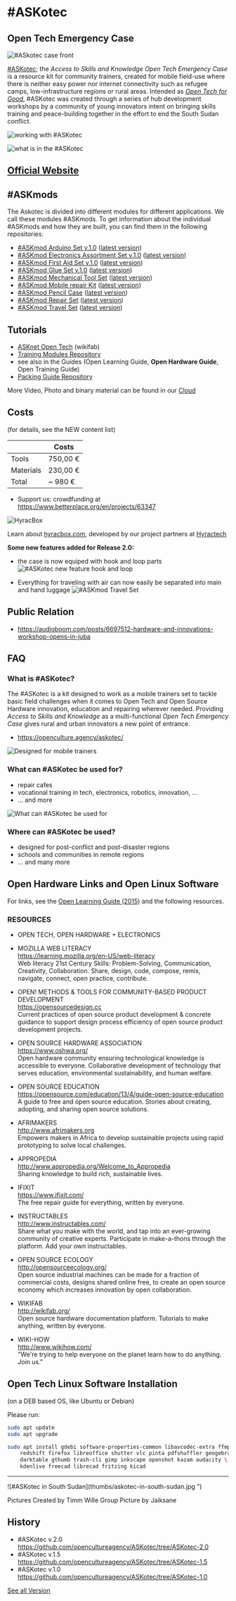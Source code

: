 # #ASKotec

## Open Tech Emergency Case

![#ASkotec case front](images/readme/askotec-case-front.jpg)

[#ASKotec](https://openculture.agency/outcomes/askotec/);
the *Access to Skills and Knowledge Open Tech Emergency Case* is a resource kit for community trainers,
created for mobile field-use where there is neither easy power nor internet connectivity such as refugee camps,
low-infrastructure regions or rural areas.
Intended as [_Open Tech for Good_](https://openculture.agency/open-technology/), #ASKotec was created through a series of hub development workshops
by a community of young innovators intent on bringing skills training and peace-building together
in the effort to end the South Sudan conflict.

![working with #ASKotec](images/readme/working-with-askotec.jpg "#ASKotec")

![what is in the #ASKotec](images/readme/what-is-in-the-askotec.jpg "#ASKotec")

## [Official Website](https://askotec.openculture.agency/)

## #ASKmods

The Askotec is divided into different modules for different applications. We call these modules #ASKmods. To get information about the individual #ASKmods and how they are built, you can find them in the following repositories:

- [#ASKmod Arduino Set v.1.0](#) ([latest version](#))
- [#ASKmod Electronics Assortment Set v.1.0](#) ([latest version](https://github.com/opencultureagency/ASKmod-Electronics-Assortment-Set))
- [#ASKmod First Aid Set v.1.0](#) ([latest version](#))
- [#ASKmod Glue Set v.1.0](#) ([latest version](#))
- [#ASKmod Mechanical Tool Set](#) ([latest version](https://github.com/opencultureagency/ASKotec-ASKmod-Mechanical-Tool-Set))
- [#ASKmod Mobile repair Kit](#) ([latest version](#))
- [#ASKmod Pencil Case]() ([latest version](https://github.com/opencultureagency/ASKmod-Pencil-Case))
- [#ASKmod Repair Set](#) ([latest version](https://github.com/opencultureagency/ASKmod-Repair-Set))
- [#ASKmod Travel Set](#) ([latest version](https://github.com/opencultureagency/ASKmod-Travel-Set))

## Tutorials

- [ASKnet Open Tech](https://wikifab.org/wiki/Group:ASKnet_Open_Tech#Tutorials) (wikifab)
- [Training Modules Repository](https://github.com/opencultureagency/ASKotec-training-modules)
- see also in the Guides (Open Learning Guide, **Open Hardware Guide**, Open Training Guide)
- [Packing Guide Repository](https://github.com/opencultureagency/ASKotec-packing-guide/)

More Video, Photo and binary material can be found in our [Cloud](https://cloud.openculture.agency/s/weSEEpGcwCALrT8)


## Costs

(for details, see the NEW content list)

|         | Costs
--------- | ---
Tools     | 750,00 €
Materials | 230,00 €
Total     | ~ 980 €

- Support us: crowdfunding at <https://www.betterplace.org/en/projects/63347>

![HyracBox](images/readme/hyracbox.jpg)

Learn about [hyracbox.com](https://www.hyracbox.com/), developed by our project partners at [Hyractech](https://github.com/HyracTech)

**Some new features added for Release 2.0:**

- the case is now equiped with hook and loop parts
![#ASKotec new feature hook and loop](images/readme/feature-v.2.0-hookandloop.jpg)

- Everything for traveling with air can now easily be separated into main and hand luggage
![#ASKmod Travel Set](images/readme/feature-v.2.0-travelset.jpg)


## Public Relation

- <https://audioboom.com/posts/6697512-hardware-and-innovations-workshop-opens-in-juba>

## FAQ

### What is #ASKotec?

The #ASKotec is a kit designed to work as a mobile trainers set
to tackle basic field challenges when it comes to Open Tech and Open Source Hardware innovation, education and repairing wherever needed.
Providing *Access to Skills and Knowledge* as a multi-functional *Open Tech Emergency Case*
gives rural and urban innovators a new point of entrance.

- <https://openculture.agency/askotec/>

![Designed for mobile trainers](images/readme/designed-for-mobile-trainers.jpg)

### What can #ASKotec be used for?

- repair cafes
- vocational training in tech, electronics, robotics, innovation, ...
- ... and more

![What can #ASKotec be used for](images/readme/what-can-askotec-be-used-for.jpg)

### Where can #ASKotec be used?

- designed for post-conflict and post-disaster regions
- schools and communities in remote regions
- ... and many more

## Open Hardware Links and Open Linux Software

For links, see the [Open Learning Guide (2015)](https://github.com/opencultureagency/Open-Learning-Guide) and the following resources.

### RESOURCES

- OPEN TECH, OPEN HARDWARE + ELECTRONICS

- MOZILLA WEB LITERACY\
  <https://learning.mozilla.org/en-US/web-literacy>\
  Web literacy 21st Century Skills:
  Problem-Solving, Communication, Creativity, Collaboration.
  Share, design, code, compose, remix, navigate, connect, open practice, contribute.

- OPEN! METHODS & TOOLS FOR COMMUNITY-BASED PRODUCT DEVELOPMENT\
  <https://opensourcedesign.cc>\
  Current practices of open source product development & concrete guidance
  to support design process efficiency of open source product development projects.

- OPEN SOURCE HARDWARE ASSOCIATION\
  <https://www.oshwa.org/>\
  Open hardware community ensuring technological knowledge is accessible to everyone.
  Collaborative development of technology that serves education,
  environmental sustainability, and human welfare.

- OPEN SOURCE EDUCATION\
  <https://opensource.com/education/13/4/guide-open-source-education>\
  A guide to free and open source education.
  Stories about creating, adopting, and sharing open source solutions.

- AFRIMAKERS\
  <http://www.afrimakers.org>\
  Empowers makers in Africa to develop sustainable projects using rapid prototyping
  to solve local challenges.

- APPROPEDIA\
  <http://www.appropedia.org/Welcome_to_Appropedia>\
  Sharing knowledge to build rich, sustainable lives.

- IFIXIT\
  <https://www.ifixit.com/>\
  The free repair guide for everything, written by everyone.

- INSTRUCTABLES\
  <http://www.instructables.com/>\
  Share what you make with the world,
  and tap into an ever-growing community of creative experts.
  Participate in make-a-thons through the platform.
  Add your own instructables.

- OPEN SOURCE ECOLOGY\
  <http://opensourceecology.org/>\
  Open source industrial machines can be made for a fraction of commercial costs,
  designs shared online free, to create an open source economy which increases innovation
  by open collaboration.

- WIKIFAB\
  <http://wikifab.org/>\
  Open source hardware documentation platform.
  Tutorials to make anything, written by everyone.

- WIKI-HOW\
  <http://www.wikihow.com/>\
  "We're trying to help everyone on the planet learn how to do anything. Join us."

## Open Tech Linux Software Installation

(on a DEB based OS, like Ubuntu or Debian)

Please run:

```bash
sudo apt update
sudo apt upgrade

sudo apt install gdebi software-properties-common libavcodec-extra ffmpeg \
	redshift firefox libreoffice shutter vlc pinta pdfshuffler geogebra \
	darktable gthumb trash-cli gimp inkscape openshot kazam audacity \
	kdenlive freecad librecad fritzing kicad
```

---

![#ASKotec in South Sudan](thumbs/askotec-in-south-sudan.jpg ")

Pictures Created by Timm Wille
Group Picture by Jaiksane

## History

- #ASKotec v.2.0 https://github.com/opencultureagency/ASKotec/tree/ASKotec-2.0
- #ASKotec v.1.5 https://github.com/opencultureagency/ASKotec/tree/ASKotec-1.5
- #ASKotec v.1.0 https://github.com/opencultureagency/ASKotec/tree/ASKotec-1.0

[See all Version](https://github.com/opencultureagency/ASKotec/releases)
